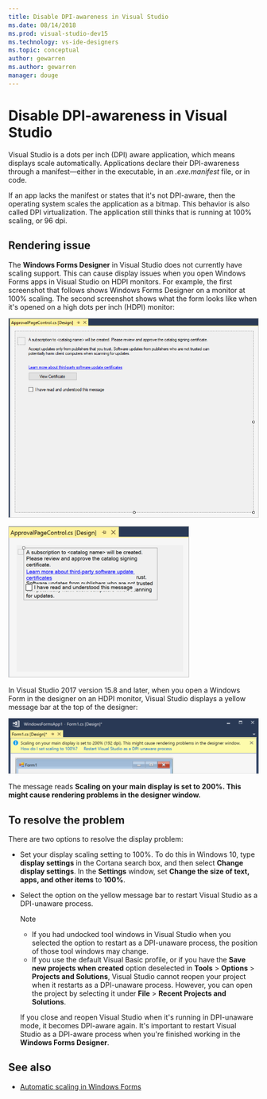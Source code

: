 ```yaml
---
title: Disable DPI-awareness in Visual Studio
ms.date: 08/14/2018
ms.prod: visual-studio-dev15
ms.technology: vs-ide-designers
ms.topic: conceptual
author: gewarren
ms.author: gewarren
manager: douge
---
```

# Disable DPI-awareness in Visual Studio

Visual Studio is a dots per inch (DPI) aware application, which means displays scale automatically. Applications declare their DPI-awareness through a manifest&mdash;either in the executable, in an *.exe.manifest* file, or in code.

If an app lacks the manifest or states that it's not DPI-aware, then the operating system scales the application as a bitmap. This behavior is also called DPI virtualization. The application still thinks that is running at 100% scaling, or 96 dpi.

## Rendering issue

The **Windows Forms Designer** in Visual Studio does not currently have scaling support. This can cause display issues when you open Windows Forms apps in Visual Studio on HDPI monitors. For example, the first screenshot that follows shows Windows Forms Designer on a monitor at 100% scaling. The second screenshot shows what the form looks like when it's opened on a high dots per inch (HDPI) monitor:

![Windows Forms Designer scaling at 100%](media/scaling-100-percent.png)

![Windows Forms Designer on HDPI monitor](media/win-forms-designer-hdpi.png)

In Visual Studio 2017 version 15.8 and later, when you open a Windows Form in the designer on an HDPI monitor, Visual Studio displays a yellow message bar at the top of the designer:

![Scaling on your monitor yellow message bar in Visual Studio](media/scaling-gold-bar.png)

The message reads **Scaling on your main display is set to 200%. This might cause rendering problems in the designer window.**

## To resolve the problem

There are two options to resolve the display problem:

- Set your display scaling setting to 100%. To do this in Windows 10, type **display settings** in the Cortana search box, and then select **Change display settings**. In the **Settings** window, set **Change the size of text, apps, and other items** to **100%**.

- Select the option on the yellow message bar to restart Visual Studio as a DPI-unaware process.

   > [!NOTE]
   > - If you had undocked tool windows in Visual Studio when you selected the option to restart as a DPI-unaware process, the position of those tool windows may change.
   > - If you use the default Visual Basic profile, or if you have the **Save new projects when created** option deselected in **Tools** > **Options** > **Projects and Solutions**, Visual Studio cannot reopen your project when it restarts as a DPI-unaware process. However, you can open the project by selecting it under **File** > **Recent Projects and Solutions**.

   If you close and reopen Visual Studio when it's running in DPI-unaware mode, it becomes DPI-aware again. It's important to restart Visual Studio as a DPI-aware process when you're finished working in the **Windows Forms Designer**.

## See also

- [Automatic scaling in Windows Forms](automatic-scaling-in-windows-forms.md)